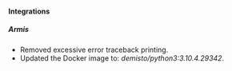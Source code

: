 
#### Integrations
##### Armis
- Removed excessive error traceback printing.
- Updated the Docker image to: *demisto/python3:3.10.4.29342*.
